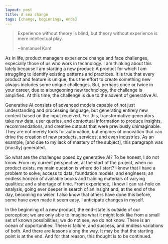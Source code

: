 ```yaml
---
layout: post
title: A sea change
tags: [change, beginnings, ends]
---
```


>Experience without theory is blind, but theory without experience is mere intellectual play.
>
>~Immanuel Kant
 
As in life, product managers experience change and face challenges, especially those of us who work in technology.  I am thinking about this lately because I am starting a new product:  A product for which I am struggling to identify existing patterns and practices.  It is true that every product and feature is unique; thus the effort to create something new always includes some unique challenges.  But, perhaps once or twice in your career, due to a burgeoning new technology, the challenge is amplified. At this time, the challenge is due to the advent of generative AI.
 
Generative AI consists of advanced models capable of not just understanding and processing language, but generating entirely new content based on the input received.  For this, transformative generators take raw data, user queries, and contextual information to produce insights, recommendations, and creative outputs that were previously unimaginable. They are not merely tools for automation, but engines of innovation that can drive the creation of new products, services, and even industries.  As an example, [and due to my lack of mastery of the subject], this paragraph was [mostly] generated.

So what are the challenges posed by generative AI?  To be honest, I do not know.  From my current perspective, at the start of the project, when no product exists, my main question is where do I start?  I know that I have a problem to solve; access to data, foundation models, and engineers; an endless horizon of available books and training materials of varying qualities; and a shortage of time.  From experience, I know I can rat-hole on analysis, going ever deeper in search of an insight and, at the end of the day, becoming no wiser.  I also know that others have done this before, some have even made it seem easy.  I anticipate changes in myself.

In the beginning of a new product, the end-state is outside of our perception; we are only able to imagine what it might look like from a small set of known possibilities; we do not see, we do not know.  There is an ocean of opportunities:  There is failure, and success, and endless variations of both.  And there are lessons along the way.  It may be that the starting point is at the end.  And for that reason, this thought is to be continued.
